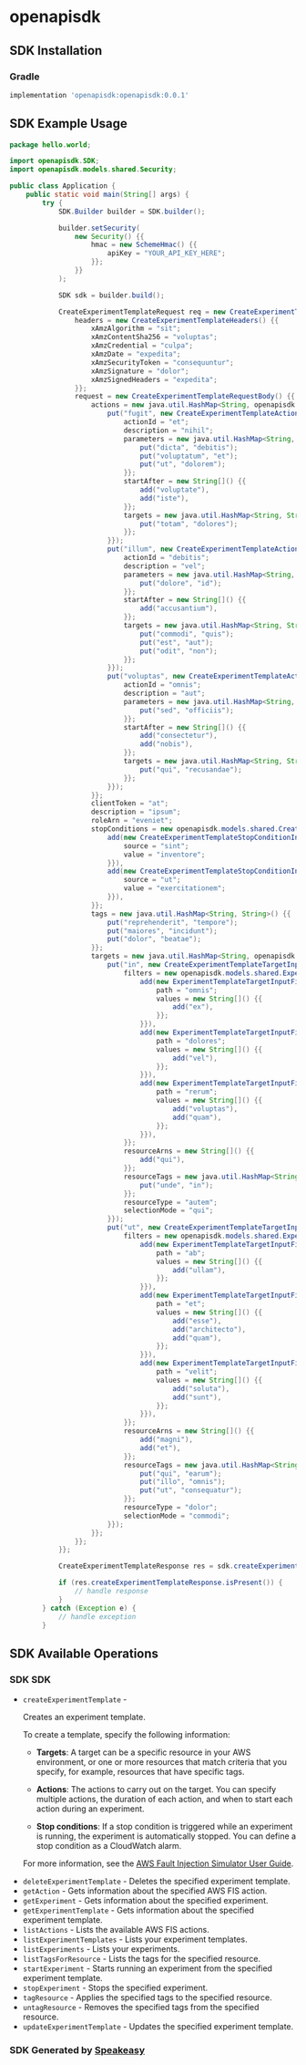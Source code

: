 # openapisdk

<!-- Start SDK Installation -->
## SDK Installation

### Gradle

```groovy
implementation 'openapisdk:openapisdk:0.0.1'
```
<!-- End SDK Installation -->

## SDK Example Usage
<!-- Start SDK Example Usage -->
```java
package hello.world;

import openapisdk.SDK;
import openapisdk.models.shared.Security;

public class Application {
    public static void main(String[] args) {
        try {
            SDK.Builder builder = SDK.builder();

            builder.setSecurity(
                new Security() {{
                    hmac = new SchemeHmac() {{
                        apiKey = "YOUR_API_KEY_HERE";
                    }};
                }}
            );

            SDK sdk = builder.build();

            CreateExperimentTemplateRequest req = new CreateExperimentTemplateRequest() {{
                headers = new CreateExperimentTemplateHeaders() {{
                    xAmzAlgorithm = "sit";
                    xAmzContentSha256 = "voluptas";
                    xAmzCredential = "culpa";
                    xAmzDate = "expedita";
                    xAmzSecurityToken = "consequuntur";
                    xAmzSignature = "dolor";
                    xAmzSignedHeaders = "expedita";
                }};
                request = new CreateExperimentTemplateRequestBody() {{
                    actions = new java.util.HashMap<String, openapisdk.models.shared.CreateExperimentTemplateActionInput>() {{
                        put("fugit", new CreateExperimentTemplateActionInput() {{
                            actionId = "et";
                            description = "nihil";
                            parameters = new java.util.HashMap<String, String>() {{
                                put("dicta", "debitis");
                                put("voluptatum", "et");
                                put("ut", "dolorem");
                            }};
                            startAfter = new String[]() {{
                                add("voluptate"),
                                add("iste"),
                            }};
                            targets = new java.util.HashMap<String, String>() {{
                                put("totam", "dolores");
                            }};
                        }});
                        put("illum", new CreateExperimentTemplateActionInput() {{
                            actionId = "debitis";
                            description = "vel";
                            parameters = new java.util.HashMap<String, String>() {{
                                put("dolore", "id");
                            }};
                            startAfter = new String[]() {{
                                add("accusantium"),
                            }};
                            targets = new java.util.HashMap<String, String>() {{
                                put("commodi", "quis");
                                put("est", "aut");
                                put("odit", "non");
                            }};
                        }});
                        put("voluptas", new CreateExperimentTemplateActionInput() {{
                            actionId = "omnis";
                            description = "aut";
                            parameters = new java.util.HashMap<String, String>() {{
                                put("sed", "officiis");
                            }};
                            startAfter = new String[]() {{
                                add("consectetur"),
                                add("nobis"),
                            }};
                            targets = new java.util.HashMap<String, String>() {{
                                put("qui", "recusandae");
                            }};
                        }});
                    }};
                    clientToken = "at";
                    description = "ipsum";
                    roleArn = "eveniet";
                    stopConditions = new openapisdk.models.shared.CreateExperimentTemplateStopConditionInput[]() {{
                        add(new CreateExperimentTemplateStopConditionInput() {{
                            source = "sint";
                            value = "inventore";
                        }}),
                        add(new CreateExperimentTemplateStopConditionInput() {{
                            source = "ut";
                            value = "exercitationem";
                        }}),
                    }};
                    tags = new java.util.HashMap<String, String>() {{
                        put("reprehenderit", "tempore");
                        put("maiores", "incidunt");
                        put("dolor", "beatae");
                    }};
                    targets = new java.util.HashMap<String, openapisdk.models.shared.CreateExperimentTemplateTargetInput>() {{
                        put("in", new CreateExperimentTemplateTargetInput() {{
                            filters = new openapisdk.models.shared.ExperimentTemplateTargetInputFilter[]() {{
                                add(new ExperimentTemplateTargetInputFilter() {{
                                    path = "omnis";
                                    values = new String[]() {{
                                        add("ex"),
                                    }};
                                }}),
                                add(new ExperimentTemplateTargetInputFilter() {{
                                    path = "dolores";
                                    values = new String[]() {{
                                        add("vel"),
                                    }};
                                }}),
                                add(new ExperimentTemplateTargetInputFilter() {{
                                    path = "rerum";
                                    values = new String[]() {{
                                        add("voluptas"),
                                        add("quam"),
                                    }};
                                }}),
                            }};
                            resourceArns = new String[]() {{
                                add("qui"),
                            }};
                            resourceTags = new java.util.HashMap<String, String>() {{
                                put("unde", "in");
                            }};
                            resourceType = "autem";
                            selectionMode = "qui";
                        }});
                        put("ut", new CreateExperimentTemplateTargetInput() {{
                            filters = new openapisdk.models.shared.ExperimentTemplateTargetInputFilter[]() {{
                                add(new ExperimentTemplateTargetInputFilter() {{
                                    path = "ab";
                                    values = new String[]() {{
                                        add("ullam"),
                                    }};
                                }}),
                                add(new ExperimentTemplateTargetInputFilter() {{
                                    path = "et";
                                    values = new String[]() {{
                                        add("esse"),
                                        add("architecto"),
                                        add("quam"),
                                    }};
                                }}),
                                add(new ExperimentTemplateTargetInputFilter() {{
                                    path = "velit";
                                    values = new String[]() {{
                                        add("soluta"),
                                        add("sunt"),
                                    }};
                                }}),
                            }};
                            resourceArns = new String[]() {{
                                add("magni"),
                                add("et"),
                            }};
                            resourceTags = new java.util.HashMap<String, String>() {{
                                put("qui", "earum");
                                put("illo", "omnis");
                                put("ut", "consequatur");
                            }};
                            resourceType = "dolor";
                            selectionMode = "commodi";
                        }});
                    }};
                }};
            }};

            CreateExperimentTemplateResponse res = sdk.createExperimentTemplate(req);

            if (res.createExperimentTemplateResponse.isPresent()) {
                // handle response
            }
        } catch (Exception e) {
            // handle exception
        }
```
<!-- End SDK Example Usage -->

<!-- Start SDK Available Operations -->
## SDK Available Operations

### SDK SDK

* `createExperimentTemplate` - <p>Creates an experiment template. </p> <p>To create a template, specify the following information: </p> <ul> <li> <p> <b>Targets</b>: A target can be a specific resource in your AWS environment, or one or more resources that match criteria that you specify, for example, resources that have specific tags.</p> </li> <li> <p> <b>Actions</b>: The actions to carry out on the target. You can specify multiple actions, the duration of each action, and when to start each action during an experiment.</p> </li> <li> <p> <b>Stop conditions</b>: If a stop condition is triggered while an experiment is running, the experiment is automatically stopped. You can define a stop condition as a CloudWatch alarm.</p> </li> </ul> <p>For more information, see the <a href="https://docs.aws.amazon.com/fis/latest/userguide/">AWS Fault Injection Simulator User Guide</a>.</p>
* `deleteExperimentTemplate` - Deletes the specified experiment template.
* `getAction` - Gets information about the specified AWS FIS action.
* `getExperiment` - Gets information about the specified experiment.
* `getExperimentTemplate` - Gets information about the specified experiment template.
* `listActions` - Lists the available AWS FIS actions.
* `listExperimentTemplates` - Lists your experiment templates.
* `listExperiments` - Lists your experiments.
* `listTagsForResource` - Lists the tags for the specified resource.
* `startExperiment` - Starts running an experiment from the specified experiment template.
* `stopExperiment` - Stops the specified experiment.
* `tagResource` - Applies the specified tags to the specified resource.
* `untagResource` - Removes the specified tags from the specified resource.
* `updateExperimentTemplate` - Updates the specified experiment template.

<!-- End SDK Available Operations -->

### SDK Generated by [Speakeasy](https://docs.speakeasyapi.dev/docs/using-speakeasy/client-sdks)
